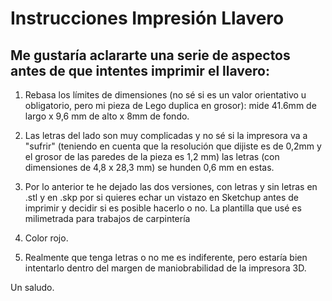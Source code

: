 # Instrucciones Impresión Llavero

## Me gustaría aclararte una serie de aspectos antes de que intentes imprimir el llavero:

1. Rebasa los límites de dimensiones (no sé si es un valor orientativo u obligatorio, pero mi pieza de Lego duplica en grosor): mide 41.6mm de largo x 9,6 mm de alto x 8mm de fondo.

2. Las letras del lado son muy complicadas y no sé si la impresora va a "sufrir" (teniendo en cuenta que la resolución que dijiste es de 0,2mm y el grosor de las paredes de la pieza es 1,2 mm) las letras (con dimensiones de 4,8 x 28,3 mm) se hunden 0,6 mm en estas.

3. Por lo anterior te he dejado las dos versiones, con letras y sin letras en .stl y en .skp por si quieres echar un vistazo en Sketchup antes de imprimir y decidir si es posible hacerlo o no. La plantilla que usé es milimetrada para trabajos de carpintería

4. Color rojo.

5. Realmente que tenga letras o no me es indiferente, pero estaría bien intentarlo dentro del margen de maniobrabilidad de la impresora 3D.

Un saludo.

